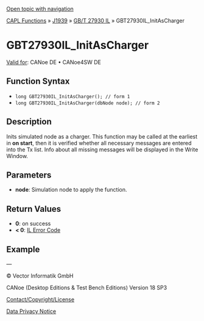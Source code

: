 [Open topic with navigation](../../../../../../CANoeDEFamily.htm#Topics/CAPLFunctions/J1939/GBT27930InteractionLayer/Functions/CAPLfunctionGBT27930ILInitAsCharger.md)

[CAPL Functions](../../../CAPLfunctions.md) » [J1939](../../CAPLfunctionsJ1939StartPage.md) » [GB/T 27930 IL](../CAPLfunctionsGBT27930ILOverview.md) » GBT27930IL_InitAsCharger

# GBT27930IL_InitAsCharger

[Valid for](../../../../Shared/FeatureAvailability.md):  CANoe DE • CANoe4SW DE

## Function Syntax

- `long GBT27930IL_InitAsCharger(); // form 1`
- `long GBT27930IL_InitAsCharger(dbNode node); // form 2`

## Description

Inits simulated node as a charger. This function may be called at the earliest in **on start**, then it is verified whether all necessary messages are entered into the Tx list. Info about all missing messages will be displayed in the Write Window.

## Parameters

- **node**: Simulation node to apply the function.

## Return Values

- **0**: on success
- **< 0**: [IL Error Code](../../../CAPLfunctionsISOj1939ErrorCodes.md)

## Example

—

© Vector Informatik GmbH

CANoe (Desktop Editions & Test Bench Editions) Version 18 SP3

[Contact/Copyright/License](../../../../Shared/ContactCopyrightLicense.md)

[Data Privacy Notice](https://www.vector.com/int/en/company/get-info/privacy-policy/)